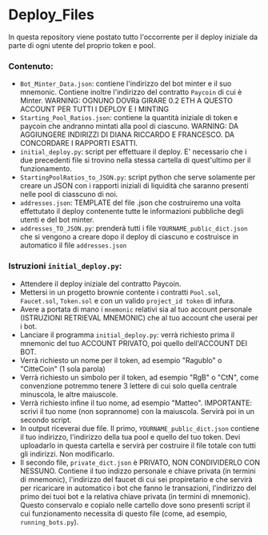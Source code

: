 # Deploy_Files

In questa repository viene postato tutto l'occorrente per il deploy iniziale da parte di ogni utente del proprio token e pool.

### Contenuto:

- `Bot_Minter_Data.json`: contiene l'indirizzo del bot minter e il suo mnemonic. Contiene inoltre l'indirizzo del contratto `Paycoin` di cui è Minter. WARNING: OGNUNO DOVRà GIRARE 0.2 ETH A QUESTO ACCOUNT PER TUTTI I DEPLOY E I MINTING
- `Starting_Pool_Ratios.json`: contiene la quantità iniziale di token e paycoin che andranno mintati alla pool di ciascuno. WARNING: DA AGGIUNGERE INDIRIZZI DI DIANA RICCARDO E FRANCESCO. DA CONCORDARE I RAPPORTI ESATTI.
- `initial_deploy.py`: script per effettuare il deploy. E' necessario che i due precedenti file si trovino nella stessa cartella di quest'ultimo per il funzionamento.
- `StartingPoolRatios_to_JSON.py`: script python che serve solamente per creare un JSON con i rapporti iniziali di liquidità che saranno presenti nelle pool di ciasscuno di noi.
- `addresses.json`: TEMPLATE del file .json che costruiremo una volta effettutato il deploy contenente tutte le informazioni pubbliche degli utenti e del bot minter.
- `addresses_TO_JSON.py`: prenderà tutti i file `YOURNAME_public_dict.json` che si vengono a creare dopo il deploy di ciascuno e costruisce in automatico il file `addresses.json`

### Istruzioni `initial_deploy.py`:

- Attendere il deploy iniziale del contratto Paycoin.
- Mettersi in un progetto brownie contente i contratti `Pool.sol`, `Faucet.sol`, `Token.sol` e con un valido `project_id token` di infura.
- Avere a portata di mano i `mnemonic` relativi sia al tuo account personale (ISTRUZIONI RETRIEVAL MNEMONIC) che al tuo account che userai per i bot.
- Lanciare il programma `initial_deploy.py`: verrà richiesto prima il mnemonic del tuo ACCOUNT PRIVATO, poi quello dell'ACCOUNT DEI BOT.
- Verrà richiesto un nome per il token, ad esempio "Ragublo" o "CitteCoin" (1 sola parola)
- Verrà richiesto un simbolo per il token, ad esempio "RgB" o "CtN", come convenzione potremmo tenere 3 lettere di cui solo quella centrale minuscola, le altre maiuscole.
- Verrà richiesto infine il tuo nome, ad esempio "Matteo". IMPORTANTE: scrivi il tuo nome (non soprannome) con la maiuscola. Servirà poi in un secondo script.
- In output riceverai due file. Il primo, `YOURNAME_public_dict.json` contiene il tuo indirizzo, l'indirizzo della tua pool e quello del tuo token. Devi uploadarlo in questa cartella e servirà per costruire il file totale con tutti gli indirizzi. Non modificarlo.
- Il secondo file, `private_dict.json` è PRIVATO, NON CONDIVIDERLO CON NESSUNO. Contiene il tuo indizzo personale e chiave privata (in termini di mnemonic), l'indirizzo del faucet di cui sei propiretario e che servirà per ricaricare in automatico i bot che fanno le transazioni,  l'indirizzo del
primo dei tuoi bot e la relativa chiave privata (in termini di mnemonic). Questo conservalo e copialo nelle cartello dove sono presenti script il cui funzionamento necessita di questo file (come, ad esempio, `running_bots.py`).


